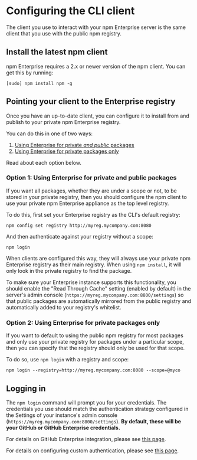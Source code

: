 # Configuring the CLI client

The client you use to interact with your npm Enterprise server is the same client
that you use with the public npm registry.

## Install the latest npm client

npm Enterprise requires a 2.x or newer version of the npm client. You can get this
by running:

```
[sudo] npm install npm -g
 ```

<a name="pointing-your-client-to-the-registry"></a>
## Pointing your client to the Enterprise registry

Once you have an up-to-date client, you can configure it to install from and
publish to your private npm Enterprise registry.

You can do this in one of two ways:

1. [Using Enterprise for private _and public_ packages](#option-1-using-enterprise-for-private-and-public-packages)
2. [Using Enterprise for private packages only](#option-2-using-enterprise-for-private-packages-only)

Read about each option below.

### Option 1: Using Enterprise for private and public packages

If you want all packages, whether they are under a scope or not, to be stored in
your private registry, then you should configure the npm client to use your
private npm Enterprise appliance as the top level registry.

To do this, first set your Enterprise registry as the CLI's default registry:

```
npm config set registry http://myreg.mycompany.com:8080
```

And then authenticate against your registry without a scope:

```
npm login
```

When clients are configured this way, they will always use your private npm
Enterprise registry as their main registry. When using `npm install`, it will only
look in the private registry to find the package.

To make sure your Enterprise instance supports this functionality, you should
enable the "Read Through Cache" setting (enabled by default) in the server's
admin console (`https://myreg.mycompany.com:8800/settings`) so that public
packages are automatically mirrored from the public registry and automatically
added to your registry's whitelist.

### Option 2: Using Enterprise for private packages only

If you want to default to using the public npm registry for most packages and
only use your private registry for packages under a particular scope, then you
can specify that the registry should only be used for that scope.

To do so, use `npm login` with a registry and scope:

```
npm login --registry=http://myreg.mycompany.com:8080 --scope=@myco
```

## Logging in

The `npm login` command will prompt you for your credentials. The credentials
you use should match the authentication strategy configured in the Settings of
your instance's admin console (`https://myreg.mycompany.com:8800/settings`).
**By default, these will be your GitHub or GitHub Enterprise credentials.**

For details on GitHub Enterprise integration, please see
[this page](/up-and-running/auth/github.md).

For details on configuring custom authentication, please see
[this page](/up-and-running/auth/).
